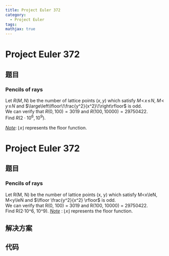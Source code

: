 ```yaml
---
title: Project Euler 372
category:
  - Project Euler
tags:
mathjax: true
---
```

<escape><!-- more --></escape>
    
# Project Euler 372
## 题目
### Pencils of rays



Let $R(M, N)$ be the number of lattice points $(x, y)$ which satisfy $M\!\lt\!x\!\le\!N$, $M\!\lt\!y\!\le\!N$ and $\large\left\lfloor\!\frac{y^2}{x^2}\!\right\rfloor$ is odd.<br />
We can verify that $R(0, 100) = 3019$ and $R(100, 10000) = 29750422$.<br />
Find $R(2\cdot10^6, 10^9)$.



<u><i>Note</i></u>: $\lfloor x\rfloor$ represents the floor function.



# Project Euler 372
## 题目
### Pencils of rays

Let R(M, N) be the number of lattice points (x, y) which satisfy M<x\leN, M<y\leN and $\lfloor \frac{y^2}{x^2} \rfloor$ is odd.<br>We can verify that R(0, 100) = 3019 and R(100, 10000) = 29750422.<br>Find R(2·10^6, 10^9).
<u><i>Note</i></u> : $\lfloor x \rfloor$ represents the floor function.


## 解决方案


## 代码


